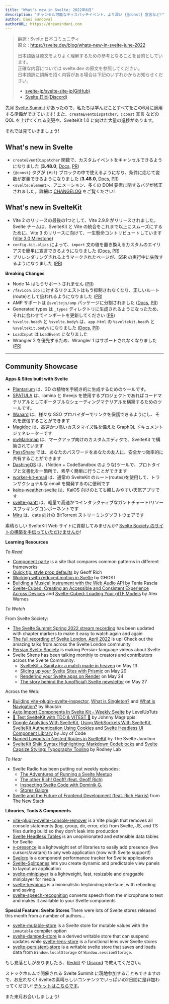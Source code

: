 ```yaml
---
title: "What's new in Svelte: 2022年6月"
description: "キャンセル可能なディスパッチイベント、より深い {@const} 宣言など!"
author: Dani Sandoval
authorURL: https://dreamindani.com
---
```

> 翻訳 : Svelte 日本コミュニティ  
> 原文 : https://svelte.dev/blog/whats-new-in-svelte-june-2022
>
> 日本語版は原文をよりよく理解するための参考となることを目的としています。  
> 正確な内容については svelte.dev の原文を参照してください。  
> 日本語訳に誤解を招く内容がある場合は下記のいずれかからお知らせください。
>
> - [svelte-jp/svelte-site-jp(GitHub)](https://github.com/svelte-jp/svelte-site-jp)
> - [Svelte 日本(Discord)](https://discord.com/invite/YTXq3ZtBbx)

先月 [Svelte Summit](https://www.youtube.com/watch?v=qqj2cBockqE) があったので、私たちは学んだことすべてをこの6月に適用する準備ができています! また、`createEventDispatcher`、`@const` 宣言 などの QOL を上げてくれる変更や、SvelteKit 1.0 に向けた大量の進捗があります。

それでは見ていきましょう!

## What's new in Svelte

- `createEventDispatcher` 関数で、カスタムイベントをキャンセルできるようになりました (**3.48.0**, [Docs](https://svelte.jp/docs#run-time-svelte-createeventdispatcher), [PR](https://github.com/sveltejs/svelte/pull/7064))
- `{@const}` タグが `{#if}` ブロックの中で使えるようになり、条件に応じて変数が定義できるようになりました (**3.48.0**, [Docs](https://svelte.jp/docs#template-syntax-const), [PR](https://github.com/sveltejs/svelte/pull/7451))
- `<svelte:element>`、アニメーション、多くの DOM 要素に関するバグが修正されました。詳細は [CHANGELOG](https://github.com/sveltejs/svelte/blob/master/CHANGELOG.md#3480) をご覧ください!

## What's new in SvelteKit

- Vite 2 のリリースの最後の1つとして、Vite 2.9.9 がリリースされました。Svelte チームは、SvelteKit と Vite の統合をこれまで以上にスムーズにするために、Vite 3 のリリースに向けて、一生懸命コントリビュートしています ([Vite 3.0 Milestone](https://github.com/vitejs/vite/milestone/5))
- `config.kit.alias` によって、`import` 文の値を置き換えるカスタムのエイリアスを簡単に宣言できるようになりました ([Docs](https://kit.svelte.dev/docs/configuration#alias), [PR](https://github.com/sveltejs/kit/pull/4964))
- プリレンダリングされるようマークされたページが、SSR の実行中に失敗するようになりました ([PR](https://github.com/sveltejs/kit/pull/4812))

**Breaking Changes**

- Node 14 はもうサポートされません ([PR](https://github.com/sveltejs/kit/pull/4922))
- `/favicon.ico` に対するリクエストはもう抑制されなくなり、正しいルート(route)として扱われるようになりました ([PR](https://github.com/sveltejs/kit/pull/5046))
- AMP サポートは `@sveltejs/amp` パッケージに分割されました ([Docs](https://kit.svelte.jp/docs/seo#manual-setup-amp), [PR](https://github.com/sveltejs/kit/pull/4710))
- Generated types は `_types` ディレクトリに生成されるようになったため、それに合わせてインポートを更新してください ([PR](https://github.com/sveltejs/kit/pull/4705))
- `%svelte.head%` と `%svelte.body%` は、`app.html` の `%sveltekit.head%` と `%sveltekit.body%` になりました  ([Docs](https://kit.svelte.jp/docs/migrating#project-files-src-template-html), [PR](https://github.com/sveltejs/kit/pull/5016/))
- `LoadInput` は `LoadEvent` になりました
- Wrangler 2 を優先するため、Wrangler 1 はサポートされなくなりました ([PR](https://github.com/sveltejs/kit/pull/4887))

---

## Community Showcase

**Apps & Sites built with Svelte**

- [Plantarium](https://github.com/jim-fx/plantarium) は、3D の植物を手続き的に生成するためのツールです。
- [SPATULA](https://github.com/AlexWarnes/lamina-spatula) は、lamina と threejs を使用するプロジェクトであればコードマテリアルとしてポータブルなシェーディングマテリアルを構築するためのツールです。
- [Waaard](https://waaard.com/) は、様々な SSO プロバイダーでリンクを保護できるようにし、それを送信することができます
- [Magidoc](https://github.com/magidoc-org/magidoc) は、高速かつ高いカスタマイズ性を備えた GraphQL ドキュメントジェネレーターです
- [myMarkmap](https://github.com/eyssette/myMarkmap) は、マークアップ向けのカスタムエディタで、SvelteKit で構築されています
- [PassShare](https://passshare.mynt.pw/) では、あなたのパスワードをあなたの友人に、安全かつ効率的に共有することができます
- [DashingOS](https://beta.dashingos.com/) は、(Notion + CodeSandbox のような)ツールで、プロトタイプと文書化を一箇所で、素早く簡単に行うことができます
- [worker-kit-email](https://github.com/miunau/worker-kit-email) は、通常の SvelteKit のルート(routes)を使用して、トランザクショナルな email を開発するのに便利です
- [kaios-weather-svelte](https://github.com/cyan-2048/kaios-weather-svelte) は、KaiOS 向けのとても親しみやすい天気アプリです
- [svelte-gantt](https://github.com/ANovokmet/svelte-gantt) は、軽量で高速かつインタラクティブなガントチャート/リソースブッキングコンポーネントです
- [Miru](https://github.com/ThaUnknown/miru) は、cats 向けの BitTorrent ストリーミングソフトウェアです

素晴らしい SvelteKit Web サイトに貢献してみませんか? [Svelte Society のサイトの構築を手伝っていただけませんか](https://github.com/svelte-society/sveltesociety.dev/issues)!

**Learning Resources**

_To Read_

- [Component party](https://component-party.dev/) is a site that compares common patterns in different frameworks
- [Quick tip: style prop defaults](https://geoffrich.net/posts/style-prop-defaults/) by Geoff Rich
- [Working with reduced motion in Svelte](https://ghostdev.xyz/posts/working-with-reduced-motion-in-svelte) by GHOST
- [Building a Musical Instrument with the Web Audio API](https://www.taniarascia.com/musical-instrument-web-audio-api/) by Tania Rascia
- [Svelte-Cubed: Creating an Accessible and Consistent Experience Across Devices](https://dev.to/alexwarnes/svelte-cubed-creating-an-accessible-and-consistent-experience-across-devices-42ae) and [Svelte-Cubed: Loading Your glTF Models](https://dev.to/alexwarnes/svelte-cubed-loading-your-gltf-models-14lf) by Alex Warnes

_To Watch_

From Svelte Society:

- [The Svelte Summit Spring 2022 stream recording](https://www.youtube.com/watch?v=qqj2cBockqE) has been updated with chapter markers to make it easy to watch again and again
- [The full recording of Svelte London, April 2022](https://www.youtube.com/watch?v=zIxzJzTnoxA) is up! Check out the amazing talks from across the Svelte London community
- [Persian Svelte Society](https://www.youtube.com/channel/UCfWH9lCsXN3j8oXq8dru82Q) is making Persian-language videos about Svelte
- Svelte Sirens has been talking monthly to creators and contributors across the Svelte Community:
  - [SvelteKit + Sanity.io: a match made in heaven](https://www.youtube.com/watch?v=j0_1hfiEVWA&list=PL8bMgX1kyZThkJ_Rk6AAFI4eY24g5XKwK&index=5) on May 13
  - [Slicing up your Svelte Sites with Prismic](https://www.youtube.com/watch?v=FUbHwwMALkk) on May 20
  - [Rendering your Svelte apps on Render](https://www.youtube.com/watch?v=SnV_hMLVyqs) on May 24
  - [The story behind the (unofficial) Svelte newsletter](https://www.youtube.com/watch?v=aK0xXm3hPxk&list=PL8bMgX1kyZThkJ_Rk6AAFI4eY24g5XKwK&index=7) on May 27

Across the Web:

- [Building vite-plugin-svelte-inspector](https://www.youtube.com/watch?v=udYB24IMtsY), [What is Singleton?](https://www.youtube.com/watch?v=xhi0m1QZue0) and [What is Navigation?](https://www.youtube.com/watch?v=Ym-OnGUps2c) by lihautan
- [Auto Import Components In Svelte Kit - Weekly Svelte](https://www.youtube.com/watch?v=JXvKBtTPr64) by LevelUpTuts
- [🧪 Test SvelteKit with TDD & VITEST 🧪](https://www.youtube.com/watch?v=5bQD3dCoyHA) by Johnny Magrippis
- [Google Analytics With SvelteKit](https://www.youtube.com/watch?v=l-x6H0fnqqQ), [Using WebSockets With SvelteKit](https://www.youtube.com/watch?v=mAcKzdW5fR8), [SvelteKit Authentication Using Cookies](https://www.youtube.com/watch?v=T935Ya4W5X0) and [Svelte Headless UI Component Library](https://www.reddit.com/r/sveltejs/comments/ueu849/svelte_headless_ui_component_library/) by Joy of Code
- [Named Layouts In Nested Routes in SvelteKit](https://www.youtube.com/watch?v=hKg_V3jouLk) by The Svelte Junction
- [SvelteKit Shiki Syntax Highlighting: Markdown Codeblocks](https://rodneylab.com/sveltekit-shiki-syntax-highlighting/) and [Svelte Capsize Styling: Typography Tooling](https://rodneylab.com/svelte-capsize-styling/) by Rodney Lab

_To Hear_

- Svelte Radio has been putting out weekly episodes:
  - [The Adventures of Running a Svelte Meetup](https://www.svelteradio.com/episodes/the-adventures-of-running-a-svelte-meetup)
  - [The other Rich! Geoff! (feat. Geoff Rich)](https://www.svelteradio.com/episodes/the-other-rich-geoff)
  - [Inspecting Svelte Code with Dominik G.](https://www.svelteradio.com/episodes/inspecting-svelte-code-with-dominik-g)
  - [Stores Galore](https://www.svelteradio.com/episodes/stores-galore)
- [Svelte and the Future of Frontend Development (feat. Rich Harris)](https://thenewstack.io/svelte-and-the-future-of-front-end-development/) from The New Stack

**Libraries, Tools & Components**

- [vite-plugin-svelte-console-remover](https://github.com/jhubbardsf/vite-plugin-svelte-console-remover) is a Vite plugin that removes all console statements (log, group, dir, error, etc) from Svelte, JS, and TS files during build so they don't leak into production
- [Svelte Headless Tables](https://github.com/bryanmylee/svelte-headless-table) is an unopinionated and extensible data tables for Svelte
- [y-presence](https://github.com/nimeshnayaju/y-presence) is a lightweight set of libraries to easily add presence (live cursors/avatars) to any web application (now with Svelte support!)
- [Svelcro](https://github.com/oslabs-beta/Svelcro) is a component performance tracker for Svelte applications
- [Svelte-Splitpanes](https://github.com/orefalo/svelte-splitpanes) lets you create dynamic and predictable view panels to layout an application
- [svelte-miniplayer](https://github.com/ThaUnknown/svelte-miniplayer) is a lightweight, fast, resizable and draggable miniplayer for media
- [svelte-keybinds](https://github.com/ThaUnknown/svelte-keybinds) is a minimalistic keybinding interface, with rebinding and saving
- [svelte-speech-recognition](https://github.com/jhubbardsf/svelte-speech-recognition) converts speech from the microphone to text and makes it available to your Svelte components

**Special Feature: Svelte Stores**
There were lots of Svelte stores released this month from a number of authors...

- [svelte-mutable-store](https://github.com/feltcoop/svelte-mutable-store) is a Svelte store for mutable values with the `immutable` compiler option
- [svelte-damped-store](https://github.com/aredridel/svelte-damped-store) is a derived writable store that can suspend updates while [svelte-lens-store](https://github.com/aredridel/svelte-lens-store) is a functional lens over Svelte stores
- [svelte-persistent-store](https://github.com/furudean/svelte-persistent-store) is a writable svelte store that saves and loads data from `Window.localStorage` or `Window.sessionStorage`.

もし見落としがありましたら、[Reddit](https://www.reddit.com/r/sveltejs/) や [Discord](https://discord.com/invite/yy75DKs) で教えてください。

ストックホルムで開催される Svelte Summit に現地参加することもできますので、お忘れなく! Svelteの素晴らしいコンテンツでいっぱいの2日間に是非加わってください! [チケットはこちらです](https://ti.to/svelte/svelte-summit-fall-edition)。

また来月お会いしましょう!
